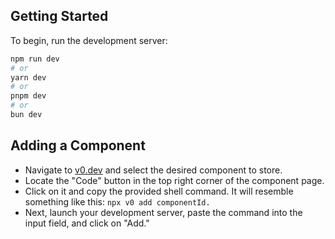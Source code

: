 ## Getting Started

To begin, run the development server:

```bash
npm run dev
# or
yarn dev
# or
pnpm dev
# or
bun dev
```

## Adding a Component

- Navigate to [v0.dev](https://v0.dev) and select the desired component to store.
- Locate the "Code" button in the top right corner of the component page.
- Click on it and copy the provided shell command. It will resemble something like this: `npx v0 add componentId.`
- Next, launch your development server, paste the command into the input field, and click on "Add."